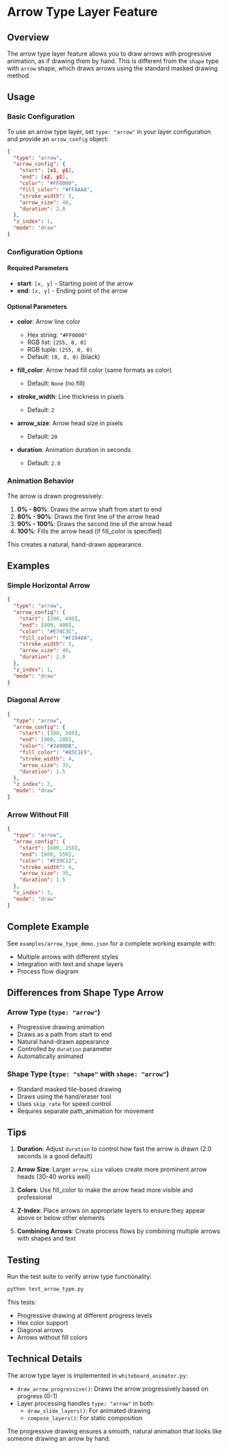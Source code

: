# Arrow Type Layer Feature

## Overview

The arrow type layer feature allows you to draw arrows with progressive animation, as if drawing them by hand. This is different from the `shape` type with `arrow` shape, which draws arrows using the standard masked drawing method.

## Usage

### Basic Configuration

To use an arrow type layer, set `type: "arrow"` in your layer configuration and provide an `arrow_config` object:

```json
{
  "type": "arrow",
  "arrow_config": {
    "start": [x1, y1],
    "end": [x2, y2],
    "color": "#FF0000",
    "fill_color": "#FFAAAA",
    "stroke_width": 5,
    "arrow_size": 40,
    "duration": 2.0
  },
  "z_index": 1,
  "mode": "draw"
}
```

### Configuration Options

#### Required Parameters

- **start**: `[x, y]` - Starting point of the arrow
- **end**: `[x, y]` - Ending point of the arrow

#### Optional Parameters

- **color**: Arrow line color
  - Hex string: `"#FF0000"`
  - RGB list: `[255, 0, 0]`
  - RGB tuple: `(255, 0, 0)`
  - Default: `(0, 0, 0)` (black)

- **fill_color**: Arrow head fill color (same formats as color)
  - Default: `None` (no fill)

- **stroke_width**: Line thickness in pixels
  - Default: `2`

- **arrow_size**: Arrow head size in pixels
  - Default: `20`

- **duration**: Animation duration in seconds
  - Default: `2.0`

### Animation Behavior

The arrow is drawn progressively:
1. **0% - 80%**: Draws the arrow shaft from start to end
2. **80% - 90%**: Draws the first line of the arrow head
3. **90% - 100%**: Draws the second line of the arrow head
4. **100%**: Fills the arrow head (if fill_color is specified)

This creates a natural, hand-drawn appearance.

## Examples

### Simple Horizontal Arrow

```json
{
  "type": "arrow",
  "arrow_config": {
    "start": [200, 400],
    "end": [800, 400],
    "color": "#E74C3C",
    "fill_color": "#F1948A",
    "stroke_width": 5,
    "arrow_size": 40,
    "duration": 2.0
  },
  "z_index": 1,
  "mode": "draw"
}
```

### Diagonal Arrow

```json
{
  "type": "arrow",
  "arrow_config": {
    "start": [300, 500],
    "end": [900, 200],
    "color": "#3498DB",
    "fill_color": "#85C1E9",
    "stroke_width": 4,
    "arrow_size": 35,
    "duration": 1.5
  },
  "z_index": 2,
  "mode": "draw"
}
```

### Arrow Without Fill

```json
{
  "type": "arrow",
  "arrow_config": {
    "start": [600, 250],
    "end": [600, 550],
    "color": "#F39C12",
    "stroke_width": 4,
    "arrow_size": 35,
    "duration": 1.5
  },
  "z_index": 3,
  "mode": "draw"
}
```

## Complete Example

See `examples/arrow_type_demo.json` for a complete working example with:
- Multiple arrows with different styles
- Integration with text and shape layers
- Process flow diagram

## Differences from Shape Type Arrow

### Arrow Type (`type: "arrow"`)
- Progressive drawing animation
- Draws as a path from start to end
- Natural hand-drawn appearance
- Controlled by `duration` parameter
- Automatically animated

### Shape Type (`type: "shape"` with `shape: "arrow"`)
- Standard masked tile-based drawing
- Draws using the hand/eraser tool
- Uses `skip_rate` for speed control
- Requires separate path_animation for movement

## Tips

1. **Duration**: Adjust `duration` to control how fast the arrow is drawn (2.0 seconds is a good default)

2. **Arrow Size**: Larger `arrow_size` values create more prominent arrow heads (30-40 works well)

3. **Colors**: Use fill_color to make the arrow head more visible and professional

4. **Z-Index**: Place arrows on appropriate layers to ensure they appear above or below other elements

5. **Combining Arrows**: Create process flows by combining multiple arrows with shapes and text

## Testing

Run the test suite to verify arrow type functionality:

```bash
python test_arrow_type.py
```

This tests:
- Progressive drawing at different progress levels
- Hex color support
- Diagonal arrows
- Arrows without fill colors

## Technical Details

The arrow type layer is implemented in `whiteboard_animator.py`:

- `draw_arrow_progressive()`: Draws the arrow progressively based on progress (0-1)
- Layer processing handles `type: "arrow"` in both:
  - `draw_slide_layers()`: For animated drawing
  - `compose_layers()`: For static composition

The progressive drawing ensures a smooth, natural animation that looks like someone drawing an arrow by hand.
